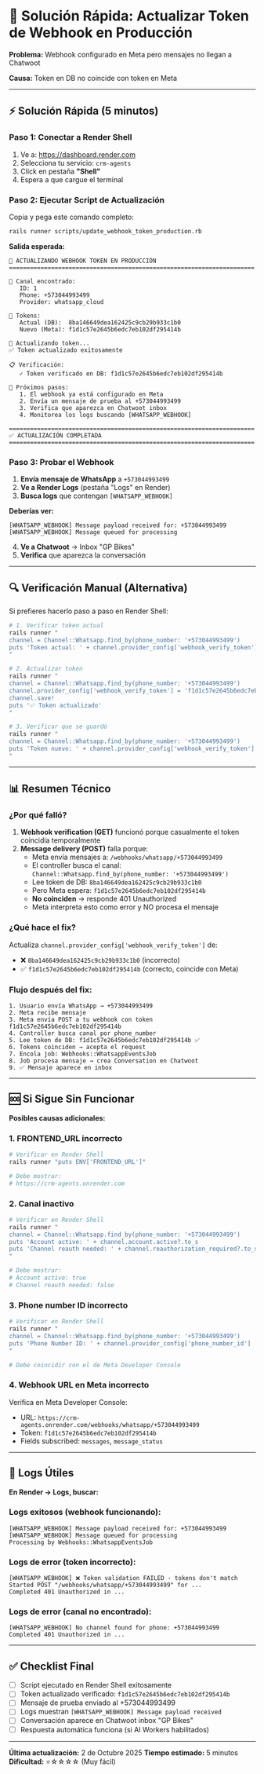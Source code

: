 # 🔧 Solución Rápida: Actualizar Token de Webhook en Producción

**Problema:** Webhook configurado en Meta pero mensajes no llegan a Chatwoot

**Causa:** Token en DB no coincide con token en Meta

---

## ⚡ Solución Rápida (5 minutos)

### **Paso 1: Conectar a Render Shell**

1. Ve a: https://dashboard.render.com
2. Selecciona tu servicio: `crm-agents`
3. Click en pestaña **"Shell"**
4. Espera a que cargue el terminal

### **Paso 2: Ejecutar Script de Actualización**

Copia y pega este comando completo:

```bash
rails runner scripts/update_webhook_token_production.rb
```

**Salida esperada:**
```
🔧 ACTUALIZANDO WEBHOOK TOKEN EN PRODUCCIÓN
======================================================================

📱 Canal encontrado:
   ID: 1
   Phone: +573044993499
   Provider: whatsapp_cloud

🔑 Tokens:
   Actual (DB):  8ba146649dea162425c9cb29b933c1b0
   Nuevo (Meta): f1d1c57e2645b6edc7eb102df295414b

🔄 Actualizando token...
✅ Token actualizado exitosamente

📋 Verificación:
   ✓ Token verificado en DB: f1d1c57e2645b6edc7eb102df295414b

🎯 Próximos pasos:
   1. El webhook ya está configurado en Meta
   2. Envía un mensaje de prueba al +573044993499
   3. Verifica que aparezca en Chatwoot inbox
   4. Monitorea los logs buscando [WHATSAPP_WEBHOOK]

======================================================================
✅ ACTUALIZACIÓN COMPLETADA
======================================================================
```

### **Paso 3: Probar el Webhook**

1. **Envía mensaje de WhatsApp** a `+573044993499`
2. **Ve a Render Logs** (pestaña "Logs" en Render)
3. **Busca logs** que contengan `[WHATSAPP_WEBHOOK]`

**Deberías ver:**
```
[WHATSAPP_WEBHOOK] Message payload received for: +573044993499
[WHATSAPP_WEBHOOK] Message queued for processing
```

4. **Ve a Chatwoot** → Inbox "GP Bikes"
5. **Verifica** que aparezca la conversación

---

## 🔍 Verificación Manual (Alternativa)

Si prefieres hacerlo paso a paso en Render Shell:

```bash
# 1. Verificar token actual
rails runner "
channel = Channel::Whatsapp.find_by(phone_number: '+573044993499')
puts 'Token actual: ' + channel.provider_config['webhook_verify_token']
"

# 2. Actualizar token
rails runner "
channel = Channel::Whatsapp.find_by(phone_number: '+573044993499')
channel.provider_config['webhook_verify_token'] = 'f1d1c57e2645b6edc7eb102df295414b'
channel.save!
puts '✅ Token actualizado'
"

# 3. Verificar que se guardó
rails runner "
channel = Channel::Whatsapp.find_by(phone_number: '+573044993499')
puts 'Token nuevo: ' + channel.provider_config['webhook_verify_token']
"
```

---

## 📊 Resumen Técnico

### **¿Por qué falló?**

1. **Webhook verification (GET)** funcionó porque casualmente el token coincidía temporalmente
2. **Message delivery (POST)** falla porque:
   - Meta envía mensajes a: `/webhooks/whatsapp/+573044993499`
   - El controller busca el canal: `Channel::Whatsapp.find_by(phone_number: '+573044993499')`
   - Lee token de DB: `8ba146649dea162425c9cb29b933c1b0`
   - Pero Meta espera: `f1d1c57e2645b6edc7eb102df295414b`
   - **No coinciden** → responde 401 Unauthorized
   - Meta interpreta esto como error y NO procesa el mensaje

### **¿Qué hace el fix?**

Actualiza `channel.provider_config['webhook_verify_token']` de:
- ❌ `8ba146649dea162425c9cb29b933c1b0` (incorrecto)
- ✅ `f1d1c57e2645b6edc7eb102df295414b` (correcto, coincide con Meta)

### **Flujo después del fix:**

```
1. Usuario envía WhatsApp → +573044993499
2. Meta recibe mensaje
3. Meta envía POST a tu webhook con token f1d1c57e2645b6edc7eb102df295414b
4. Controller busca canal por phone_number
5. Lee token de DB: f1d1c57e2645b6edc7eb102df295414b ✅
6. Tokens coinciden → acepta el request
7. Encola job: Webhooks::WhatsappEventsJob
8. Job procesa mensaje → crea Conversation en Chatwoot
9. ✅ Mensaje aparece en inbox
```

---

## 🆘 Si Sigue Sin Funcionar

**Posibles causas adicionales:**

### 1. **FRONTEND_URL incorrecto**
```bash
# Verificar en Render Shell
rails runner "puts ENV['FRONTEND_URL']"

# Debe mostrar:
# https://crm-agents.onrender.com
```

### 2. **Canal inactivo**
```bash
# Verificar en Render Shell
rails runner "
channel = Channel::Whatsapp.find_by(phone_number: '+573044993499')
puts 'Account active: ' + channel.account.active?.to_s
puts 'Channel reauth needed: ' + channel.reauthorization_required?.to_s
"

# Debe mostrar:
# Account active: true
# Channel reauth needed: false
```

### 3. **Phone number ID incorrecto**
```bash
# Verificar en Render Shell
rails runner "
channel = Channel::Whatsapp.find_by(phone_number: '+573044993499')
puts 'Phone Number ID: ' + channel.provider_config['phone_number_id']
"

# Debe coincidir con el de Meta Developer Console
```

### 4. **Webhook URL en Meta incorrecto**

Verifica en Meta Developer Console:
- URL: `https://crm-agents.onrender.com/webhooks/whatsapp/+573044993499`
- Token: `f1d1c57e2645b6edc7eb102df295414b`
- Fields subscribed: `messages`, `message_status`

---

## 📝 Logs Útiles

**En Render → Logs, buscar:**

### **Logs exitosos (webhook funcionando):**
```
[WHATSAPP_WEBHOOK] Message payload received for: +573044993499
[WHATSAPP_WEBHOOK] Message queued for processing
Processing by Webhooks::WhatsappEventsJob
```

### **Logs de error (token incorrecto):**
```
[WHATSAPP_WEBHOOK] ❌ Token validation FAILED - tokens don't match
Started POST "/webhooks/whatsapp/+573044993499" for ...
Completed 401 Unauthorized in ...
```

### **Logs de error (canal no encontrado):**
```
[WHATSAPP_WEBHOOK] No channel found for phone: +573044993499
Completed 401 Unauthorized in ...
```

---

## ✅ Checklist Final

- [ ] Script ejecutado en Render Shell exitosamente
- [ ] Token actualizado verificado: `f1d1c57e2645b6edc7eb102df295414b`
- [ ] Mensaje de prueba enviado al +573044993499
- [ ] Logs muestran `[WHATSAPP_WEBHOOK] Message payload received`
- [ ] Conversación aparece en Chatwoot inbox "GP Bikes"
- [ ] Respuesta automática funciona (si AI Workers habilitados)

---

**Última actualización:** 2 de Octubre 2025
**Tiempo estimado:** 5 minutos
**Dificultad:** ⭐☆☆☆☆ (Muy fácil)
